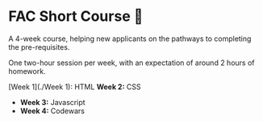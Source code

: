 # FAC Short Course :sunflower:

A 4-week course, helping new applicants on the pathways to completing the pre-requisites.

One two-hour session per week, with an expectation of around 2 hours of homework.

[Week 1](./Week 1): HTML
**Week 2:** CSS
- **Week 3:** Javascript
- **Week 4:** Codewars
